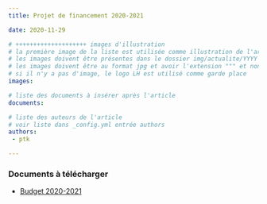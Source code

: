 ```yaml
---
title: Projet de financement 2020-2021

date: 2020-11-29

# ++++++++++++++++++++ images d'illustration
# la première image de la liste est utilisée comme illustration de l'article dans les pages de listing.
# les images doivent être présentes dans le dossier img/actualite/YYYY où YYYY représente l'année (ex : 2009 )
# les images doivent être au format jpg et avoir l'extension """ et non pas ".jpeg" ou ".JPEG"
# si il n'y a pas d'image, le logo LH est utilisé comme garde place
images:

# liste des documents à insérer après l'article
documents:

# liste des auteurs de l'article
# voir liste dans _config.yml entrée authors
authors:
 - ptk

---
```

### Documents à télécharger

 - [Budget 2020-2021](/documents/rapports-2020-2021/LH_2020-2021_Projet%20de%20finance%20definitif.pdf)
